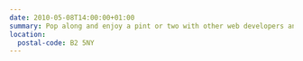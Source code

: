```yaml
---
date: 2010-05-08T14:00:00+01:00
summary: Pop along and enjoy a pint or two with other web developers and designers, in the lovely setting of the Old Joint Stock, situated in the center of Birmingham.
location:
  postal-code: B2 5NY
---
```

